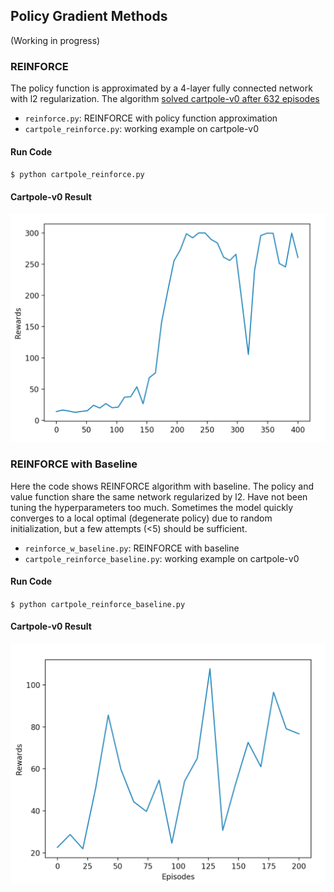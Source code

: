 ## Policy Gradient Methods

(Working in progress)

### REINFORCE 

The policy function is approximated by a 4-layer fully connected network with l2 regularization. The algorithm [solved cartpole-v0 after 632 episodes](https://gym.openai.com/evaluations/eval_0qE4YdUoQMi60hslLEGg)

- `reinforce.py`: REINFORCE with policy function approximation
- `cartpole_reinforce.py`: working example on cartpole-v0

#### Run Code

`$ python cartpole_reinforce.py`

#### Cartpole-v0 Result

![cartpole training](imgs/cartpole_reinforce.png "cartpole training")

### REINFORCE with Baseline

Here the code shows REINFORCE algorithm with baseline. The policy and value function share the same network regularized by l2. Have not been tuning the hyperparameters too much. Sometimes the model quickly converges to a local optimal (degenerate policy) due to random initialization, but a few attempts (<5) should be sufficient.

- `reinforce_w_baseline.py`: REINFORCE with baseline
- `cartpole_reinforce_baseline.py`: working example on cartpole-v0

#### Run Code

`$ python cartpole_reinforce_baseline.py`

#### Cartpole-v0 Result

![cartpole training](imgs/cartpole_reinforce_w_baseline.png "cartpole training")